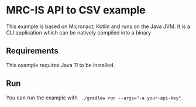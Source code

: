 # MRC-IS API to CSV example

This example is based on Micronaut, Kotlin and runs on the Java JVM. It is a CLI application which can be natively compiled into a binary

## Requirements

This example requires Java 11 to be installed.

## Run

You can run the example with ` ./gradlew run --args="-a your-api-key"`.


